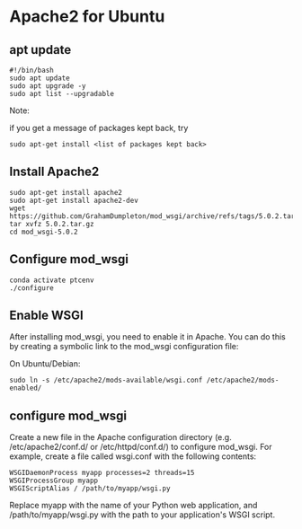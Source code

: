 # Apache2 for Ubuntu

## apt update

```
#!/bin/bash
sudo apt update
sudo apt upgrade -y
sudo apt list --upgradable
```

Note:

if you get a message of packages kept back, try

`sudo apt-get install <list of packages kept back>`

## Install Apache2 

```
sudo apt-get install apache2
sudo apt-get install apache2-dev
wget https://github.com/GrahamDumpleton/mod_wsgi/archive/refs/tags/5.0.2.tar.gz
tar xvfz 5.0.2.tar.gz
cd mod_wsgi-5.0.2
```

## Configure mod_wsgi

```
conda activate ptcenv
./configure
```

## Enable WSGI

After installing mod_wsgi, you need to enable it in Apache.
You can do this by creating a symbolic link to the mod_wsgi configuration file:

On Ubuntu/Debian:

`sudo ln -s /etc/apache2/mods-available/wsgi.conf /etc/apache2/mods-enabled/`

## configure mod_wsgi

Create a new file in the Apache configuration directory
(e.g. /etc/apache2/conf.d/ or /etc/httpd/conf.d/) to configure mod_wsgi.
For example, create a file called wsgi.conf with the following contents:

```
WSGIDaemonProcess myapp processes=2 threads=15
WSGIProcessGroup myapp
WSGIScriptAlias / /path/to/myapp/wsgi.py
```

Replace myapp with the name of your Python web application,
and /path/to/myapp/wsgi.py with the path to your application's WSGI script.
